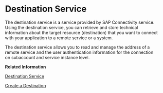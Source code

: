 <!-- loioeeb0ec2318fb4dda87830a09ac7a02fa -->

# Destination Service

The destination service is a service provided by SAP Connectivity service. Using the destination service, you can retrieve and store technical information about the target resource \(destination\) that you want to connect with your application to a remote service or a system.

The destination service allows you to read and manage the address of a remote service and the user authentication information for the connection on subaccount and service instance level.

**Related Information**  


[Destination Service](https://help.sap.com/viewer/cca91383641e40ffbe03bdc78f00f681/Cloud/en-US/daca64dacc6148fcb5c70ed86082ef91.html#loiodaca64dacc6148fcb5c70ed86082ef91__services)

[Create a Destination](Create_a_Destination_3fa7934.md "If your business application uses external services, you have to set up a destination for outbound communication either in your subaccount, which is recommended, or in your ABAP service instance.")

